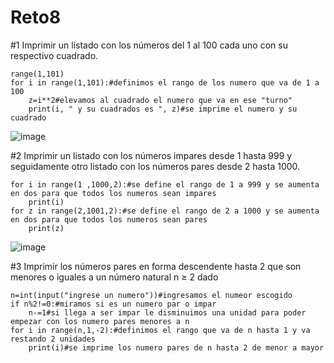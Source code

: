 # Reto8
#1
Imprimir un listado con los números del 1 al 100 cada uno con su respectivo cuadrado.

    range(1,101)
    for i in range(1,101):#definimos el rango de los numero que va de 1 a 100
        z=i**2#elevamos al cuadrado el numero que va en ese "turno"
        print(i, " y su cuadrados es ", z)#se imprime el numero y su cuadrado
        
![image](https://user-images.githubusercontent.com/124606636/233543747-177fae62-1a4d-4903-aaa2-b4678a0009ed.png)

#2
Imprimir un listado con los números impares desde 1 hasta 999 y seguidamente otro listado con los números pares desde 2 hasta 1000.

    for i in range(1 ,1000,2):#se define el rango de 1 a 999 y se aumenta en dos para que todos los numeros sean impares
        print(i)
    for z in range(2,1001,2):#se define el rango de 2 a 1000 y se aumenta en dos para que todos los numeros sean pares
        print(z)

![image](https://user-images.githubusercontent.com/124606636/233543835-b38333ee-ff1b-4451-86f7-2d305a35a0c2.png)

#3
Imprimir los números pares en forma descendente hasta 2 que son menores o iguales a un número natural n ≥ 2 dado

    n=int(input("ingrese un numero"))#ingresamos el numeor escogido
    if n%2!=0:#miramos si es un numero par o impar
        n-=1#si llega a ser impar le disminuimos una unidad para poder empezar con los numero pares menores a n 
    for i in range(n,1,-2):#definimos el rango que va de n hasta 1 y va restando 2 unidades
        print(i)#se imprime los numero pares de n hasta 2 de menor a mayor 


